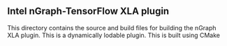 Intel nGraph-TensorFlow XLA plugin
----------------------------------
This directory contains the source and build files for building the nGraph XLA plugin. 
This is a dynamically lodable plugin. This is built using CMake
